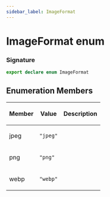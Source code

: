 ```yaml
---
sidebar_label: ImageFormat
---
```


# ImageFormat enum

### Signature

```typescript
export declare enum ImageFormat
```

## Enumeration Members

<table><thead><tr><th>

Member

</th><th>

Value

</th><th>

Description

</th></tr></thead>
<tbody><tr><td>

jpeg

</td><td>

`"jpeg"`

</td><td>

</td></tr>
<tr><td>

png

</td><td>

`"png"`

</td><td>

</td></tr>
<tr><td>

webp

</td><td>

`"webp"`

</td><td>

</td></tr>
</tbody></table>
